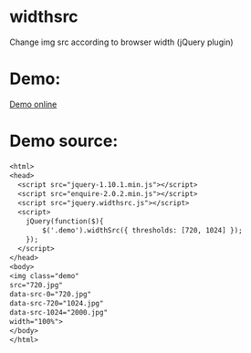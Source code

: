 widthsrc
========

Change img src according to browser width (jQuery plugin)

Demo:
=====
[Demo online](https://dl.dropboxusercontent.com/u/186012/demos/widthsrc/index.html)

Demo source:
============

    <html>
    <head>
      <script src="jquery-1.10.1.min.js"></script>
      <script src="enquire-2.0.2.min.js"></script>
      <script src="jquery.widthsrc.js"></script>
      <script>
        jQuery(function($){
            $('.demo').widthSrc({ thresholds: [720, 1024] });
        });
      </script>
    </head>
    <body>
    <img class="demo" 
    src="720.jpg" 
    data-src-0="720.jpg" 
    data-src-720="1024.jpg" 
    data-src-1024="2000.jpg" 
    width="100%">
    </body>
    </html>
